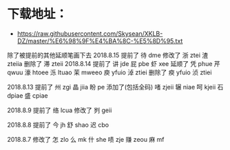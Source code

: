 # 下载地址：
* https://raw.githubusercontent.com/Skysean/XKLB-DZ/master/%E6%98%9F%E4%BA%8C-%E5%8D%95.txt

除了被提前的其他延顺笔画下去
2018.8.15
提前了
待 dme
修改了
浙 ztei  渣 zteiia
删除了
滞 zteii
2018.8.14
提前了
讲 jde  屁 pbe  虾 xee
延顺了
凭 phue  芹 qwuu  濠 htoee  泺 ltuao  茉 mweeo  庾 yfuio
淖 ztiei
删除了
瘐 yfuio  浈 ztiei  

2018.8.13
提前了
州 zgi  晶 jiia  盼 pe
添加了(包括全码)
啫 zjeii  辗 niae  呵 kjeii  石 dpiae  盛 cpiae

2018.8.9
提前了
络 lcua
修改了
刿 geii

2018.8.8
提前了
今 jh   舒 shao   迟 cbo

2018.8.7
修改了
怎 zlo	么 mk	什 she  啧 zje 赚 zeou  麻 mf